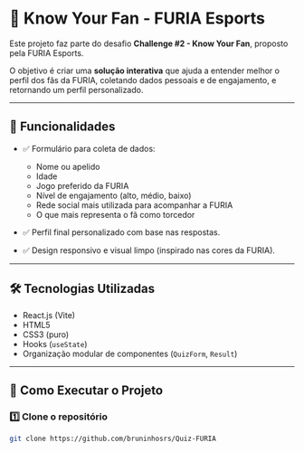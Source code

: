 # 🐺 Know Your Fan - FURIA Esports

Este projeto faz parte do desafio **Challenge #2 - Know Your Fan**, proposto pela FURIA Esports.

O objetivo é criar uma **solução interativa** que ajuda a entender melhor o perfil dos fãs da FURIA, coletando dados pessoais e de engajamento, e retornando um perfil personalizado.

---

## 📌 Funcionalidades

- ✅ Formulário para coleta de dados:
  - Nome ou apelido
  - Idade
  - Jogo preferido da FURIA
  - Nível de engajamento (alto, médio, baixo)
  - Rede social mais utilizada para acompanhar a FURIA
  - O que mais representa o fã como torcedor

- ✅ Perfil final personalizado com base nas respostas.

- ✅ Design responsivo e visual limpo (inspirado nas cores da FURIA).

---

## 🛠️ Tecnologias Utilizadas

- React.js (Vite)
- HTML5
- CSS3 (puro)
- Hooks (`useState`)
- Organização modular de componentes (`QuizForm`, `Result`)

---

## 🚀 Como Executar o Projeto

### 1️⃣ Clone o repositório

```bash
git clone https://github.com/bruninhosrs/Quiz-FURIA
